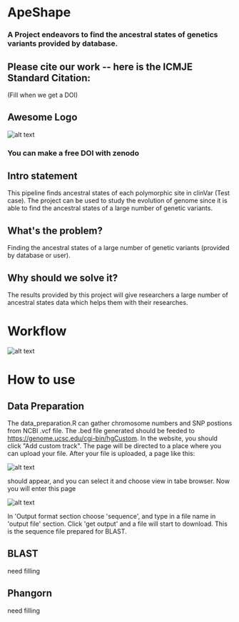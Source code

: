 # ApeShape
### A Project endeavors to find the ancestral states of genetics variants provided by database.

## Please cite our work -- here is the ICMJE Standard Citation:
(Fill when we get a DOI)
## Awesome Logo
![alt text](https://i.pinimg.com/736x/c7/9e/77/c79e77061058fe2f14bb22225be441a1.jpg)
### You can make a free DOI with zenodo <link>
## Intro statement
This pipeline finds ancestral states of each polymorphic site in clinVar (Test case).
The project can be used to study the evolution of genome since it is able to find the ancestral states of a large number of genetic variants. 
## What's the problem?
Finding the ancestral states of a large number of genetic variants (provided by database or user).
## Why should we solve it?
The results provided by this project will give researchers a large number of ancestral states data which helps them with their researches.
# Workflow
![alt text](https://github.com/NCBI-Hackathons/PrimateAncestralAlleles/blob/master/workflow.png?raw=true)
# How to use <this software>
  ## Data Preparation
The data_preparation.R can gather chromosome numbers and SNP postions from NCBI .vcf file. The .bed file generated should be feeded to https://genome.ucsc.edu/cgi-bin/hgCustom. In the website, you should click "Add custom track". The page will be directed to a place where you can upload your file.
After your file is uploaded, a page like this:


![alt text](https://github.com/NCBI-Hackathons/PrimateAncestralAlleles/blob/master/Customtrack.png?raw=true) 


should appear, and you can select it and choose view in tabe browser.
Now you will enter this page


![alt text](https://github.com/NCBI-Hackathons/PrimateAncestralAlleles/blob/master/tablebrowser.png?raw=true)


In 'Output format section choose 'sequence', and type in a file name in 'output file' section. Click 'get output' and a file will start to download. This is the sequence file prepared for BLAST.
  ## BLAST
  need filling
  ## Phangorn
  need filling

